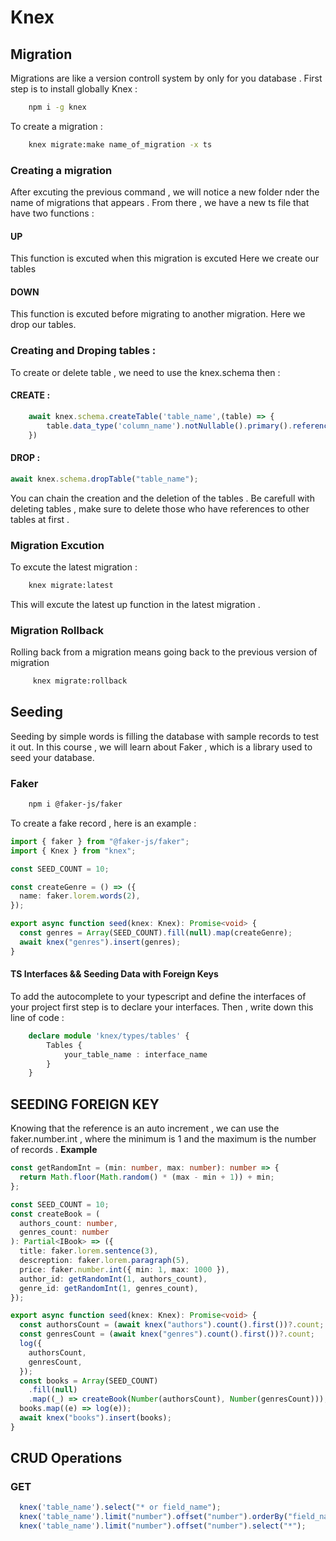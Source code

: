# Knex

## Migration

Migrations are like a version controll system by only for you database .
First step is to install globally Knex :

```bash
    npm i -g knex
```

To create a migration :

```bash
    knex migrate:make name_of_migration -x ts
```

### Creating a migration

After excuting the previous command , we will notice a new folder nder the name of migrations that appears .
From there , we have a new ts file that have two functions :

#### UP

This function is excuted when this migration is excuted
Here we create our tables

#### DOWN

This function is excuted before migrating to another migration.
Here we drop our tables.

### Creating and Droping tables :

To create or delete table , we need to use the knex.schema then :

#### CREATE :

```typescript
    await knex.schema.createTable('table_name',(table) => {
        table.data_type('column_name').notNullable().primary().references() . . .
    })
```

#### DROP :

```ts
await knex.schema.dropTable("table_name");
```

You can chain the creation and the deletion of the tables .
Be carefull with deleting tables , make sure to delete those who have references to other tables at first .

### Migration Excution

To excute the latest migration :

```bash
    knex migrate:latest
```

This will excute the latest up function in the latest migration .

### Migration Rollback

Rolling back from a migration means going back to the previous version of migration

```bash
     knex migrate:rollback
```

## Seeding

Seeding by simple words is filling the database with sample records to test it out.
In this course , we will learn about Faker , which is a library used to seed your database.

### Faker

```bash
    npm i @faker-js/faker
```

To create a fake record , here is an example :

```ts
import { faker } from "@faker-js/faker";
import { Knex } from "knex";

const SEED_COUNT = 10;

const createGenre = () => ({
  name: faker.lorem.words(2),
});

export async function seed(knex: Knex): Promise<void> {
  const genres = Array(SEED_COUNT).fill(null).map(createGenre);
  await knex("genres").insert(genres);
}
```

#### TS Interfaces && Seeding Data with Foreign Keys

To add the autocomplete to your typescript and define the interfaces of your project first step is to declare your interfaces.
Then , write down this line of code :

```ts
    declare module 'knex/types/tables' {
        Tables {
            your_table_name : interface_name
        }
    }
```

## SEEDING FOREIGN KEY

Knowing that the reference is an auto increment , we can use the faker.number.int , where the minimum is 1 and the maximum is the number of records .
**Example**

```ts
const getRandomInt = (min: number, max: number): number => {
  return Math.floor(Math.random() * (max - min + 1)) + min;
};

const SEED_COUNT = 10;
const createBook = (
  authors_count: number,
  genres_count: number
): Partial<IBook> => ({
  title: faker.lorem.sentence(3),
  descreption: faker.lorem.paragraph(5),
  price: faker.number.int({ min: 1, max: 1000 }),
  author_id: getRandomInt(1, authors_count),
  genre_id: getRandomInt(1, genres_count),
});

export async function seed(knex: Knex): Promise<void> {
  const authorsCount = (await knex("authors").count().first())?.count;
  const genresCount = (await knex("genres").count().first())?.count;
  log({
    authorsCount,
    genresCount,
  });
  const books = Array(SEED_COUNT)
    .fill(null)
    .map((_) => createBook(Number(authorsCount), Number(genresCount)));
  books.map((e) => log(e));
  await knex("books").insert(books);
}
```
## CRUD Operations 
### GET 
```ts
  knex('table_name').select("* or field_name"); 
  knex('table_name').limit("number").offset("number").orderBy("field_name","asc or desc"); 
  knex('table_name').limit("number").offset("number").select("*"); 
```